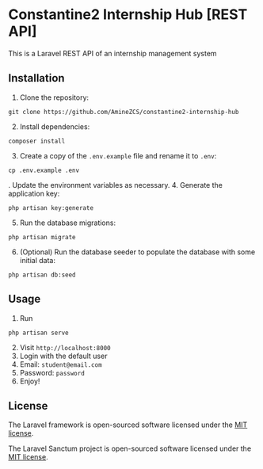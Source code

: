 # Constantine2  Internship  Hub [REST API]


This is a Laravel REST API of an internship management system

## Installation

1. Clone the repository: 
```
git clone https://github.com/AmineZCS/constantine2-internship-hub
```
2. Install dependencies: 
```
composer install
```
3. Create a copy of the `.env.example` file and rename it to `.env`:
```
cp .env.example .env
```
. Update the environment variables as necessary.
4. Generate the application key: 
```
php artisan key:generate
```
5. Run the database migrations: 
```
php artisan migrate
```
6. (Optional) Run the database seeder to populate the database with some initial data: 
```
php artisan db:seed
```

## Usage

1. Run
 ```
 php artisan serve
 ```
2. Visit `http://localhost:8000`
3. Login with the default user
4. Email: `student@email.com`
5. Password: `password`
6. Enjoy!

## License

The Laravel framework is open-sourced software licensed under the [MIT license](https://opensource.org/licenses/MIT).

The Laravel Sanctum project is open-sourced software licensed under the [MIT license](https://opensource.org/licenses/MIT).
